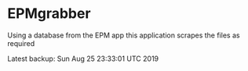# EPMgrabber
Using a database from the EPM app this application scrapes the files as required


Latest backup: Sun Aug 25 23:33:01 UTC 2019
